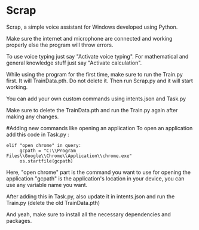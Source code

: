 # Scrap
Scrap, a simple voice assistant for Windows developed using Python. 

Make sure the internet and microphone are connected and working properly else the program will throw errors. 

To use voice typing just say "Activate voice typing". For mathematical and general knowledge stuff just say "Activate calculation".

While using the program for the first time, make sure to run the Train.py first. It will TrainData.pth. Do not delete it. Then run Scrap.py and it will start working.

You can add your own custom commands using intents.json and Task.py

Make sure to delete the TrainData.pth and run the Train.py again after making any changes.

#Adding new commands like opening an application 
To open an application add this code in Task.py :
 
    elif "open chrome" in query:
         gcpath = "C:\\Program Files\\Google\\Chrome\\Application\\chrome.exe"
         os.startfile(gcpath)

  Here,
  "open chrome" part is the command you want to use for opening the application
  "gcpath" is the application's location in your device, you can use any variable name you want.

  After adding this in Task.py, also update it in intents.json and run the Train.py (delete the old TrainData.pth)

  And yeah, make sure to install all the necessary dependencies and packages.

